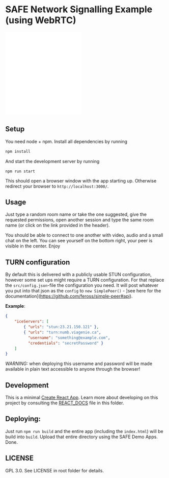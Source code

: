 # SAFE Network Signalling Example (using WebRTC)

![](./src/logo.svg)

## Setup

You need node + npm. Install all dependencies by running

```bash
npm install
```

And start the development server by running

```
npm run start
```

This should open a browser window with the app starting up. Otherwise redirect your browser to `http://localhost:3000/`. 

## Usage

Just type a random room name or take the one suggested, give the requested permissions, open another session and type the same room name (or click on the link provided in the header).

You should be able to connect to one another with video, audio and a small chat on the left. You can see yourself on the bottom right, your peer is visible in the center. Enjoy

## TURN configuration

By default this is delivered with a publicly usable STUN configuration, however some set ups might require a TURN configuration. For that replace the `src/config.json`-file the configuration you need. It will post whatever you put into that json as the `config` to `new SimplePeer()` - ]see here for the documentation](https://github.com/feross/simple-peer#api).

**Example**:
```JSON
{
    "iceServers": [
        { "urls": "stun:23.21.150.121" },
        { "urls": "turn:numb.viagenie.ca",
          "username": "something@example.com",
          "credentials": "secretPassword" }
    ]
}
```

_WARNING:_ when deploying this username and password will be made available in plain text accessible to anyone through the browser!

## Development

This is a minimal [Create React App](https://github.com/facebookincubator/create-react-app). Learn more about developing on this project by consulting the [REACT_DOCS](./REACT_DOCS.md) file in this folder.

## Deploying:

Just run `npm run build` and the entire app (including the `index.html`) will be build into `build`. Upload that entire directory using the SAFE Demo Apps. Done.

## LICENSE

GPL 3.0. See LICENSE in root folder for details.
